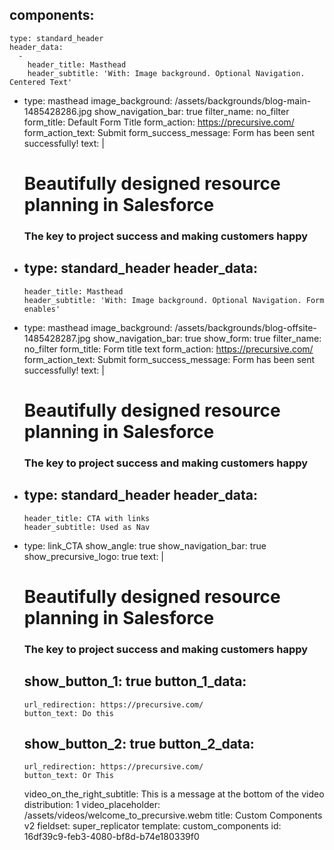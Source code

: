 components:
  - 
    type: standard_header
    header_data:
      - 
        header_title: Masthead
        header_subtitle: 'With: Image background. Optional Navigation. Centered Text'
  - 
    type: masthead
    image_background: /assets/backgrounds/blog-main-1485428286.jpg
    show_navigation_bar: true
    filter_name: no_filter
    form_title: Default Form Title
    form_action: https://precursive.com/
    form_action_text: Submit
    form_success_message: Form has been sent successfully!
    text: |
      # Beautifully designed resource planning in Salesforce
      
      ### The key to project success and making customers happy
  - 
    type: standard_header
    header_data:
      - 
        header_title: Masthead
        header_subtitle: 'With: Image background. Optional Navigation. Form enables'
  - 
    type: masthead
    image_background: /assets/backgrounds/blog-offsite-1485428287.jpg
    show_navigation_bar: true
    show_form: true
    filter_name: no_filter
    form_title: Form title text
    form_action: https://precursive.com/
    form_action_text: Submit
    form_success_message: Form has been sent successfully!
    text: |
      # Beautifully designed resource planning in Salesforce
      
      ### The key to project success and making customers happy
  - 
    type: standard_header
    header_data:
      - 
        header_title: CTA with links
        header_subtitle: Used as Nav
  - 
    type: link_CTA
    show_angle: true
    show_navigation_bar: true
    show_precursive_logo: true
    text: |
      # Beautifully designed resource planning in Salesforce
      
      ### The key to project success and making customers happy
    show_button_1: true
    button_1_data:
      - 
        url_redirection: https://precursive.com/
        button_text: Do this
    show_button_2: true
    button_2_data:
      - 
        url_redirection: https://precursive.com/
        button_text: Or This
    video_on_the_right_subtitle: This is a message at the bottom of the video
    distribution: 1
    video_placeholder: /assets/videos/welcome_to_precursive.webm
title: Custom Components v2
fieldset: super_replicator
template: custom_components
id: 16df39c9-feb3-4080-bf8d-b74e180339f0
